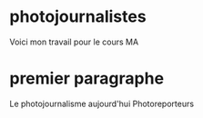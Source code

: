 # photojournalistes
Voici mon travail pour le cours MA
# premier paragraphe 
Le photojournalisme aujourd'hui
Photoreporteurs 
